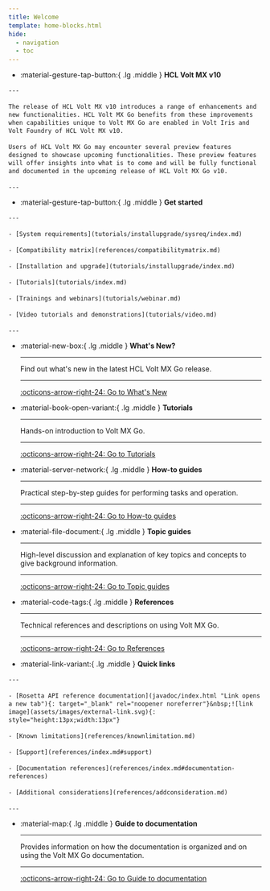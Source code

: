 ```yaml
---
title: Welcome
template: home-blocks.html
hide:
  - navigation
  - toc
---
```


<!--# Welcome to Volt MX Go documentation

Volt MX Go modernizes and extends the value of your Domino applications with the market-leading, multi-experience platform Volt MX by:

- connecting Volt Foundry to your Domino applications
- modernizing or creating new multi-experience applications in Volt Iris on your Domino back-end data and applications
- expanding who can code applications built in Domino, allowing for app modernization or migration without requiring a complete rewrite of the code
- importing existing Domino views, forms, and fields into Volt Foundry to get a head start on your Volt MX Go applications

To learn more, see [Introducing Volt MX Go](topicguides/introvoltmxgo.md).

---
## Get started

- [System requirements](tutorials/installupgrade/sysreq/index.md)

- [Compatibility matrix](references/compatibilitymatrix.md)

- [Installation and upgrade](tutorials/installupgrade/index.md)

- [Tutorials](tutorials/index.md)

- [Trainings and webinars](tutorials/webinar.md)

- [Video tutorials and demonstrations](tutorials/video.md)

---
## Quick links

- [Rosetta API reference documentation](javadoc/index.html "Link opens a new tab"){: target="_blank" rel="noopener noreferrer"}&nbsp;![link image](assets/images/external-link.svg){: style="height:13px;width:13px"}

- [Known limitations](references/knownlimitation.md)

- [Support](references/index.md#support)

- [Documentation references](references/index.md#documentation-references)

- [Additional considerations](references/addconsideration.md)

---
## How the documentation is organized

The Volt MX Go documentation is based on the [Diátaxis framework](https://diataxis.fr/ "Link opens a new tab"){: target="_blank" rel="noopener noreferrer"}&nbsp;![link image](assets/images/external-link.svg){: style="height:13px;width:13px"}, which organizes documentation into the following modes to address users' documentation needs at different times and in different circumstances. Below shows an overview that guides you on where to look for needed information:

[Tutorials](tutorials/index.md) - Hands-on introduction to Volt MX Go

[How-to guides](howto/index.md) - Practical step-by-step guides for performing tasks and operation

[Topic guides](topicguides/index.md) - High-level discussion and explanation of key topics and concepts to give background information

[References](references/index.md) - Technical references and descriptions on using Volt MX Go

!!! tip

    For more information on using the Volt MX Go documentation, see [Guide to documentation](references/docguide.md).
--->

<div class="grid cards" markdown>

-    :material-gesture-tap-button:{ .lg .middle } __HCL Volt MX v10__

    ---

    The release of HCL Volt MX v10 introduces a range of enhancements and new functionalities. HCL Volt MX Go benefits from these improvements when capabilities unique to Volt MX Go are enabled in Volt Iris and Volt Foundry of HCL Volt MX v10. 

    Users of HCL Volt MX Go may encounter several preview features designed to showcase upcoming functionalities. These preview features will offer insights into what is to come and will be fully functional and documented in the upcoming release of HCL Volt MX Go v10.

    ---

-    :material-gesture-tap-button:{ .lg .middle } __Get started__

    ---

    - [System requirements](tutorials/installupgrade/sysreq/index.md)

    - [Compatibility matrix](references/compatibilitymatrix.md)

    - [Installation and upgrade](tutorials/installupgrade/index.md)

    - [Tutorials](tutorials/index.md)

    - [Trainings and webinars](tutorials/webinar.md)

    - [Video tutorials and demonstrations](tutorials/video.md)

    ---

-   :material-new-box:{ .lg .middle } __What's New?__

    ---

    Find out what's new in the latest HCL Volt MX Go release.

    ---

    [:octicons-arrow-right-24: Go to What's New](./whatsnew/index.md)


-   :material-book-open-variant:{ .lg .middle } __Tutorials__

    ---

    Hands-on introduction to Volt MX Go.
    
    ---

    [:octicons-arrow-right-24: Go to Tutorials](./tutorials/index.md)

-   :material-server-network:{ .lg .middle } __How-to guides__

    ---

    Practical step-by-step guides for performing tasks and operation.

    ---

    [:octicons-arrow-right-24: Go to How-to guides](./howto/index.md)

-   :material-file-document:{ .lg .middle } __Topic guides__

    ---

    High-level discussion and explanation of key topics and concepts to give background information.

    ---

    [:octicons-arrow-right-24: Go to Topic guides](./topicguides/index.md)

-   :material-code-tags:{ .lg .middle } __References__

    ---

    Technical references and descriptions on using Volt MX Go.

    ---

    [:octicons-arrow-right-24: Go to References](./references/index.md)

-    :material-link-variant:{ .lg .middle } __Quick links__

    ---

    - [Rosetta API reference documentation](javadoc/index.html "Link opens a new tab"){: target="_blank" rel="noopener noreferrer"}&nbsp;![link image](assets/images/external-link.svg){: style="height:13px;width:13px"}

    - [Known limitations](references/knownlimitation.md)

    - [Support](references/index.md#support)

    - [Documentation references](references/index.md#documentation-references)

    - [Additional considerations](references/addconsideration.md)

    ---

-   :material-map:{ .lg .middle } __Guide to documentation__

    ---

    Provides information on how the documentation is organized and on using the Volt MX Go documentation.

    ---

    [:octicons-arrow-right-24: Go to Guide to documentation](./references/docguide.md)

</div>